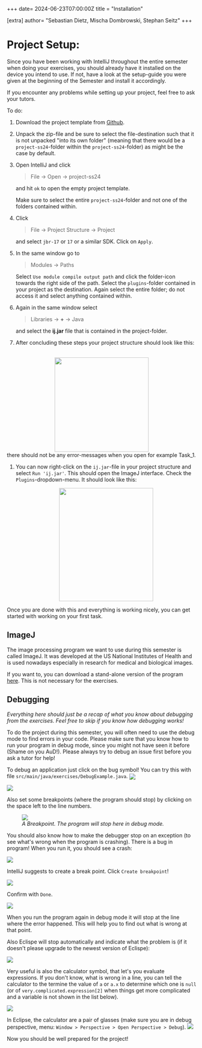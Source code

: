 +++
date= 2024-06-23T07:00:00Z
title = "Installation"

[extra]
author= "Sebastian Dietz, Mischa Dombrowski, Stephan Seitz"
+++

# Project Setup:

Since you have been working with IntelliJ throughout the entire semester when doing your exercises, you should already have it installed on the device you intend to use. 
If not, have a look at the setup-guide you were given at the beginning of the Semester and install it accordingly.

If you encounter any problems while setting up your project, feel free to ask your tutors. 

To do: 

1. Download the project template from [Github](https://github.com/mt2-erlangen/project_ss2024). 
2. Unpack the zip-file and be sure to select the file-destination such that it is not unpacked "into its own folder" (meaning that there would be a `project-ss24`-folder within the `project-ss24`-folder) as might be the case by default.
3. Open IntelliJ and click 
   > File &rarr; Open &rarr; project-ss24

   and hit `ok` to open the empty project template. 

    Make sure to select the entire `project-ss24`-folder and not one of the folders contained within. 
4. Click
   > File &rarr; Project Structure &rarr; Project 

    and select `jbr-17` or `17` or a similar SDK. Click on `Apply`.
   
5. In the same window go to
   >  Modules &rarr; Paths 
   
   Select `Use module compile output path` and click the folder-icon towards the right side of the path. Select the `plugins`-folder contained in your project as the destination. Again select the entire folder; do not access it and select anything contained within. 
6. Again in the same window select

   >Libraries &rarr; __+__ &rarr; Java

    and select the __ij.jar__ file that is contained in the project-folder.

7. After concluding these steps your project structure should look like this:   
<br/>

   <center><img src="../project_structure.png" width="250" height="250"></center>
    there should not be any error-messages when you open for example Task_1.

1. You can now right-click on the `ij.jar`-file in your project structure and select ``Run 'ij.jar'``. This should open the ImageJ interface. Check the `Plugins`-dropdown-menu. It should look like this: 
    <br/>

    <center><img src="../plugins_dropdown.png" width="250" height="300"></center>

Once you are done with this and everything is working nicely, you can get started with working on your first task. 


## ImageJ

The image processing program we want to use during this semester is called ImageJ.
It was developed at the US National Institutes of Health and is used nowadays especially in research
for medical and biological images.

If you want to, you can download a stand-alone version of the program [here](https://fiji.sc/).
This is not necessary for the exercises.


## Debugging

<i>Everything here should just be a recap of what you know about debugging from the exercises. Feel free to skip if you know how debugging works!</i>

To do the project during this semester, you will often need to use the debug mode to find errors in your code.
Please make sure that you know how to run your program in debug mode, since you might not have seen it before (Shame on you AuD!).
Please always try to debug an issue first before you ask a tutor for help!

To debug an application just click on the bug symbol! You can try this with file `src/main/java/exercises/DebugExample.java`.
<img align="center" src="../debug_intellj.png" ></td>

<img align="center" src="../debug_eclipse.png" ></td>

Also set some breakpoints (where the program should stop) by clicking on the space left to the line numbers.

<figure>
<img align="center" src="../eclipse_breakpoint.png" ></td>
<figcaption><i>A Breakpoint. The program will stop here in debug mode.</i></figcaption>
</figure>


You should also know how to make the debugger stop on an exception (to see what's wrong when the program is crashing).
There is a bug in program! When you run it, you should see a crash:

![](../exception_breakpoint_intellj.png)

IntelliJ suggests to create a break point. Click `Create breakpoint`!

![](../exception_breakpoint_intellij2.png)

Confirm with `Done`.

![](../exception_breakpoint_intellij3.png)

When you run the program again in debug mode it will stop at the line where the error happened.
This will help you to find out what is wrong at that point.

Also Eclispe will stop automatically and indicate what the problem is (if it doesn't please upgrade to the newest version of Eclispe):

![](../exception_breakpoint_eclipse.png)

Very useful is also the calculator symbol, that let's you evaluate expressions.
If you don't know, what is wrong in a line, you can tell the calculator to the termine the value of `a` or `a.x` to determine which one
is `null` (or of `very.complicated.expression[2]` when things get more complicated and a variable is not shown in the list below).

![](../intellij_calculator.png)

In Eclipse, the calculator are a pair of glasses (make sure you are in debug perspective, menu: `Window > Perspective > Open Perspective > Debug`).
![](../eclipse_watches.png)

Now you should be well prepared for the project!
